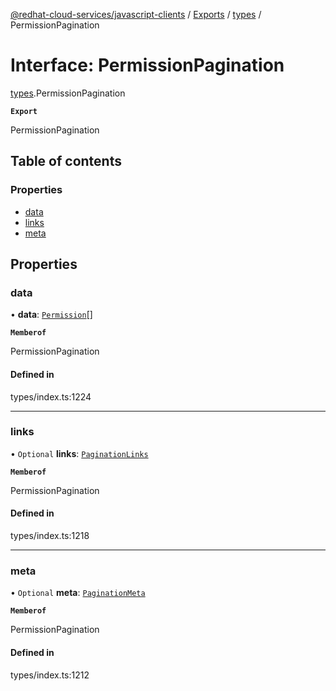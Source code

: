 [@redhat-cloud-services/javascript-clients](../README.md) / [Exports](../modules.md) / [types](../modules/types.md) / PermissionPagination

# Interface: PermissionPagination

[types](../modules/types.md).PermissionPagination

**`Export`**

PermissionPagination

## Table of contents

### Properties

- [data](types.PermissionPagination.md#data)
- [links](types.PermissionPagination.md#links)
- [meta](types.PermissionPagination.md#meta)

## Properties

### data

• **data**: [`Permission`](types.Permission.md)[]

**`Memberof`**

PermissionPagination

#### Defined in

types/index.ts:1224

___

### links

• `Optional` **links**: [`PaginationLinks`](types.PaginationLinks.md)

**`Memberof`**

PermissionPagination

#### Defined in

types/index.ts:1218

___

### meta

• `Optional` **meta**: [`PaginationMeta`](types.PaginationMeta.md)

**`Memberof`**

PermissionPagination

#### Defined in

types/index.ts:1212
